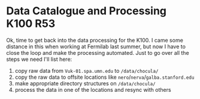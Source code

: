 Data Catalogue and Processing K100 R53
======================================

Ok, time to get back into the data processing for the K100.  I came some distance in this when
working at Fermilab last summer, but now I have to close the loop and make the processing
automated.  Just to go over all the steps we need I'll list here:

1. copy raw data from `Vuk-01.spa.umn.edu` to `/data/chocula/`
2. copy the raw data to offsite locations like `nero`/`nerva`/`galba.stanford.edu`
3. make appropriate directory structures on `/data/chocula/`
4. process the data in one of the locations and resync with others
